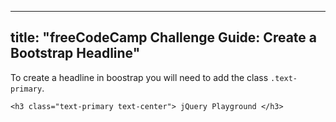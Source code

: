 
---
title: "freeCodeCamp Challenge Guide: Create a Bootstrap Headline"
---

To create a headline in boostrap you will need to add the class `.text-primary`.

    <h3 class="text-primary text-center"> jQuery Playground </h3>

